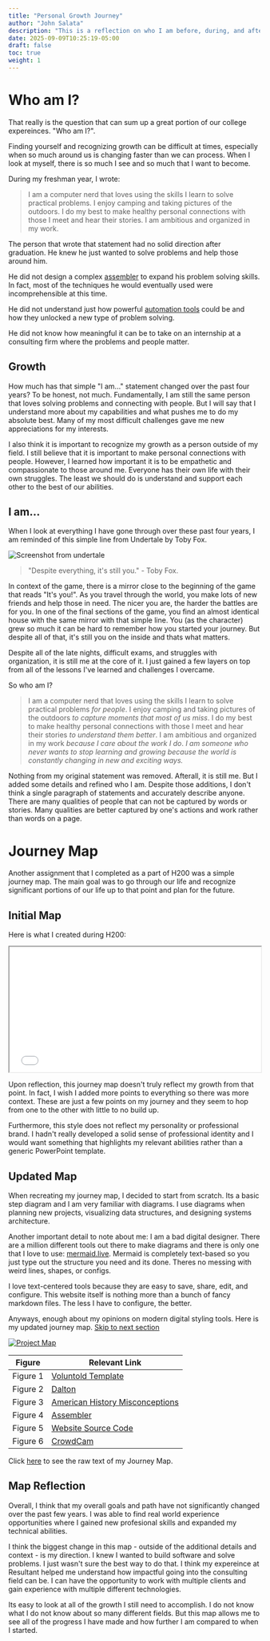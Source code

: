 ```yaml
---
title: "Personal Growth Journey"
author: "John Salata"
description: "This is a reflection on who I am before, during, and after college"
date: 2025-09-09T10:25:19-05:00
draft: false
toc: true
weight: 1
---
```


# Who am I?

That really is the question that can sum up a great portion of our college expereinces. "Who am I?".

Finding yourself and recognizing growth can be difficult at times, especially when so much around us is changing faster than we can process. When I look at myself, there is so much I see and so much that I want to become.

During my freshman year, I wrote:

> I am a computer nerd that loves using the skills I learn to solve practical problems.  I enjoy camping and taking pictures of the outdoors.  I do my best to make healthy personal connections with those I meet and hear their stories.  I am ambitious and organized in my work.

The person that wrote that statement had no solid direction after graduation. He knew he just wanted to solve problems and help those around him.

He did not design a complex [assembler](/projects/assembler) to expand his problem solving skills. In fact, most of the techniques he would eventually used were incomprehensible at this time.

He did not understand just how powerful [automation tools](/posts/CognitiveAutomation) could be and how they unlocked a new type of problem solving.

He did not know how meaningful it can be to take on an internship at a consulting firm where the problems and people matter.

## Growth

How much has that simple "I am..." statement changed over the past four years? To be honest, not much. Fundamentally, I am still the same person that loves solving problems and connecting with people. But I will say that I understand more about my capabilities and what pushes me to do my absolute best. Many of my most difficult challenges gave me new appreciations for my interests.

I also think it is important to recognize my growth as a person outside of my field. I still believe that it is important to make personal connections with people. However, I learned how important it is to be empathetic and compassionate to those around me. Everyone has their own life with their own struggles. The least we should do is understand and support each other to the best of our abilities.

## I am...

When I look at everything I have gone through over these past four years, I am reminded of this simple line from Undertale by Toby Fox.

![Screenshot from undertale](/undertale.jpg)

> "Despite everything, it's still you." - Toby Fox.

In context of the game, there is a mirror close to the beginning of the game that reads "It's you!". As you travel through the world, you make lots of new friends and help those in need. The nicer you are, the harder the battles are for you. In one of the final sections of the game, you find an almost identical house with the same mirror with that simple line. You (as the character) grew so much it can be hard to remember how you started your journey. But despite all of that, it's still you on the inside and thats what matters.

Despite all of the late nights, difficult exams, and struggles with organization, it is still me at the core of it. I just gained a few layers on top from all of the lessons I've learned and challenges I overcame.

So who am I?

> I am a computer nerd that loves using the skills I learn to solve practical problems _for people_.  I enjoy camping and taking pictures of the outdoors _to capture moments that most of us miss_.  I do my best to make healthy personal connections with those I meet and hear their stories _to understand them better_.  I am ambitious and organized in my work _because I care about the work I do_. _I am someone who never wants to stop learning and growing because the world is constantly changing in new and exciting ways._

Nothing from my original statement was removed. Afterall, it is still me. But I added some details and refined who I am. Despite those additions, I don't think a single paragraph of statements and accurately describe anyone. There are many qualities of people that can not be captured by words or stories. Many qualities are better captured by one's actions and work rather than words on a page.

# Journey Map

Another assignment that I completed as a part of H200 was a simple journey map. The main goal was to go through our life and recognize significant portions of our life up to that point and plan for the future.

## Initial Map

Here is what I created during H200:
<iframe src="/JourneyMap.pdf" width="100%" height="250"></iframe>

Upon reflection, this journey map doesn't truly reflect my growth from that point. In fact, I wish I added more points to everything so there was more context. These are just a few points on my journey and they seem to hop from one to the other with little to no build up.

Furthermore, this style does not reflect my personality or professional brand. I hadn't really developed a solid sense of professional identity and I would want something that highlights my relevant abilities rather than a generic PowerPoint template.

## Updated Map

When recreating my journey map, I decided to start from scratch. Its a basic step diagram and I am very familiar with diagrams. I use diagrams when planning new projects, visualizing data structures, and designing systems architecture.

Another important detail to note about me: I am a bad digital designer. There are a million different tools out there to make diagrams and there is only one that I love to use: [mermaid.live](https://mermaid.live). Mermaid is completely text-based so you just type out the structure you need and its done. Theres no messing with weird lines, shapes, or configs.

I love text-centered tools because they are easy to save, share, edit, and configure. This website itself is nothing more than a bunch of fancy markdown files. The less I have to configure, the better.

Anyways, enough about my opinions on modern digital styling tools. Here is my updated journey map. [Skip to next section](#map-reflection)

[![Project Map](https://mermaid.ink/img/pako:eNp9V9tuGzcQ_RVin6RCdiVZti4PBVK5aYymgNEkL4VfKJLSMuKSC5JrRQnSb-8ZLnd1adAAEZa3mTNnzgzpb4VwUhWrYmvcQZTcR_bx8cUy_AsRo8F0PLkfspubX9i-5HbwgSaVZEZxb7XdsdIdWHSMrDBn2R_YxN5wwaWqjsPWEB1MFmBrMfiHfvMKfaaVV2caG52Rg_dkGA46u17xqBhnB7UJGl-YK5WpMRMVF6XyLCijRATcRiobA_PcSleZ47WPnY6DdTIncfp3Hd81G8aFcPBMZvdK1Sx6LvbMbVnt3WcyC07sToVsrMeZLEZV1Qb2zsx2Uyw45iLgBVDTYL_iQZsjq_he_Vy6AI-l0p65g20t__RW7xqv2OQatnBVjf0984kRYp53S4wHDGrKHYBXR_Yb3xnFPsBxZM9tHNkqOOgysUyZWOaFHne32k53Hi5n6StNKXI0eFSVswHMZWFIRF1qpMhKBqM26YRvtNFRq5Cmc5LBwQVYpG4_vPIhjGvkf3XHN3QgLSaUTeJEW-Y8_FM-D87vSZI5k4G-gyidM2xdelepjXP7LrEpkhzmdDygn7zSuuhWOnDTcZoy2jZfenBNIAzvaS5F2YOtHDLbIiZdh2MA3yEhzF6SoWSy0lYJz7fnYg0VN-a0Asn7VwS5dfjvtbIyUMDg-khBysaTU-PEXkJf2cPpNHkJwus6InWvyrgaTgK-PDd5IdmD8iVIyc42KIymDiNIWNuoLLdCjVKYyL6OjnwOr-iROgjk41d3CqYNJS-wjYvhRJWS50zJFluFos52T-a6fEwoU5Mb_EzznhZ_v94DmrRiOm6CEoOPyDwqtFI0AbUqAcrikUoVg0AyKvWuzHIZXhnRTd3owVttudFfCfMRWIUOGtyDNh7BjmRPn54_PZElEvlbChrFeQY0WelwTimOKcVx18kuIe3XewjTViRcmzN90JBZF_VWCzQHEnqSWNsZtoS0K4PhlSXJTXT2zJZXASwIZMFAQRfWEJw81ToUEbSAXW2Fro0Kl41seu2pOsYyDNaoVaNiS9tWezSXd8661Cctdd-4Ym_6bi9VRGikZtQ4PLdGiMk3lfII1rJ3OkB8x0vnHYvt9kziHZF8RyTPOkGl4Pv1fIbIvJyirzTFQ1DVxih_IsyeJonurg0TsjaudY4r6Vye90pSRhMUbQ9uGw_cU8RB79C0SEXeXnE6G17hKbUxZ5TCKdUmzlH_PehYskd_C4qgvgMuI8We-krLDTS1TkB_bfVLGEF-htF1R3LTUTIjFmc3z9DJqTJPFHS7eqCzNIXdjYncxv9H-1e3LQHZodNgH5S7VYHgUX_aA0sYXpknsfQpiaVGHlDW6cDZwyGg-QoOwiG97la4JPj-2rDw7iAFr84KpOY79A1UB0ZrWl7zKrViWAUlGl-C1xClVZfGH7oWpfM9u_NcNvR-eMYde_N7O0KYeV_P2cXm3B4yrh8sdaO09NltBk_pFqabAZ1Atk-HbYOMRo0OiB1tm-glqOwOvOf7hV4ZlnDQOYzPujKVbzX8gVOhfG5FKpx5x1GXzCS_yAcpsW3DXEod2wSfDmOc7qGk2HwzyFe6d2SWQVIJ8AmFK-tHSOgQEBz42RPv9ISgh8iXmrecUPaSUZUeVE9Jfa3XCwHihKI7Vyg4LEYF-hA6hsQT-hsBeClQ1ZV6KVb4lNzvX4oX-x37eBPdh6MVxSr6Ro0K75pdWay2HB5HRVNLYH7UHPCrbgug_e1cP9x5cpNP44pRfk1v12I1n48XaXex-lZ8KVaT5fh2Ppst7yez-Qw_i4dRccT0w-z24e5-MhnPx3fLycNy8X1UfE0OpreLxeRuPl_c3c8Xk-Vyfj8qlKRb_c_2z4P0V8L3fwH0HP0E?type=png)](https://mermaid.live/edit#pako:eNp9V9tuGzcQ_RVin6RCdiVZti4PBVK5aYymgNEkL4VfKJLSMuKSC5JrRQnSb-8ZLnd1adAAEZa3mTNnzgzpb4VwUhWrYmvcQZTcR_bx8cUy_AsRo8F0PLkfspubX9i-5HbwgSaVZEZxb7XdsdIdWHSMrDBn2R_YxN5wwaWqjsPWEB1MFmBrMfiHfvMKfaaVV2caG52Rg_dkGA46u17xqBhnB7UJGl-YK5WpMRMVF6XyLCijRATcRiobA_PcSleZ47WPnY6DdTIncfp3Hd81G8aFcPBMZvdK1Sx6LvbMbVnt3WcyC07sToVsrMeZLEZV1Qb2zsx2Uyw45iLgBVDTYL_iQZsjq_he_Vy6AI-l0p65g20t__RW7xqv2OQatnBVjf0984kRYp53S4wHDGrKHYBXR_Yb3xnFPsBxZM9tHNkqOOgysUyZWOaFHne32k53Hi5n6StNKXI0eFSVswHMZWFIRF1qpMhKBqM26YRvtNFRq5Cmc5LBwQVYpG4_vPIhjGvkf3XHN3QgLSaUTeJEW-Y8_FM-D87vSZI5k4G-gyidM2xdelepjXP7LrEpkhzmdDygn7zSuuhWOnDTcZoy2jZfenBNIAzvaS5F2YOtHDLbIiZdh2MA3yEhzF6SoWSy0lYJz7fnYg0VN-a0Asn7VwS5dfjvtbIyUMDg-khBysaTU-PEXkJf2cPpNHkJwus6InWvyrgaTgK-PDd5IdmD8iVIyc42KIymDiNIWNuoLLdCjVKYyL6OjnwOr-iROgjk41d3CqYNJS-wjYvhRJWS50zJFluFos52T-a6fEwoU5Mb_EzznhZ_v94DmrRiOm6CEoOPyDwqtFI0AbUqAcrikUoVg0AyKvWuzHIZXhnRTd3owVttudFfCfMRWIUOGtyDNh7BjmRPn54_PZElEvlbChrFeQY0WelwTimOKcVx18kuIe3XewjTViRcmzN90JBZF_VWCzQHEnqSWNsZtoS0K4PhlSXJTXT2zJZXASwIZMFAQRfWEJw81ToUEbSAXW2Fro0Kl41seu2pOsYyDNaoVaNiS9tWezSXd8661Cctdd-4Ym_6bi9VRGikZtQ4PLdGiMk3lfII1rJ3OkB8x0vnHYvt9kziHZF8RyTPOkGl4Pv1fIbIvJyirzTFQ1DVxih_IsyeJonurg0TsjaudY4r6Vye90pSRhMUbQ9uGw_cU8RB79C0SEXeXnE6G17hKbUxZ5TCKdUmzlH_PehYskd_C4qgvgMuI8We-krLDTS1TkB_bfVLGEF-htF1R3LTUTIjFmc3z9DJqTJPFHS7eqCzNIXdjYncxv9H-1e3LQHZodNgH5S7VYHgUX_aA0sYXpknsfQpiaVGHlDW6cDZwyGg-QoOwiG97la4JPj-2rDw7iAFr84KpOY79A1UB0ZrWl7zKrViWAUlGl-C1xClVZfGH7oWpfM9u_NcNvR-eMYde_N7O0KYeV_P2cXm3B4yrh8sdaO09NltBk_pFqabAZ1Atk-HbYOMRo0OiB1tm-glqOwOvOf7hV4ZlnDQOYzPujKVbzX8gVOhfG5FKpx5x1GXzCS_yAcpsW3DXEod2wSfDmOc7qGk2HwzyFe6d2SWQVIJ8AmFK-tHSOgQEBz42RPv9ISgh8iXmrecUPaSUZUeVE9Jfa3XCwHihKI7Vyg4LEYF-hA6hsQT-hsBeClQ1ZV6KVb4lNzvX4oX-x37eBPdh6MVxSr6Ro0K75pdWay2HB5HRVNLYH7UHPCrbgug_e1cP9x5cpNP44pRfk1v12I1n48XaXex-lZ8KVaT5fh2Ppst7yez-Qw_i4dRccT0w-z24e5-MhnPx3fLycNy8X1UfE0OpreLxeRuPl_c3c8Xk-Vyfj8qlKRb_c_2z4P0V8L3fwH0HP0E)

| Figure | Relevant Link |
|----|---|
| Figure 1 | [Voluntold Template](https://github.com/jrsalata/voluntold) |
| Figure 2 | [Dalton](https://github.com/jrsalata/dalton) | 
| Figure 3 | [American History Misconceptions](https://sites.google.com/iu.edu/ahmyths/home) |
| Figure 4 | [Assembler](https://github.com/jrsalata/assembler) |
| Figure 5 | [Website Source Code](https://github.com/jrsalata/jrsalata.github.io) |
| Figure 6 | [CrowdCam](https://github.com/crowdcam/crowdcam) |

Click [here](/map.txt) to see the raw text of my Journey Map.

## Map Reflection

Overall, I think that my overall goals and path have not significantly changed over the past few years. I was able to find real world experience opportunities where I gained new profesional skills and expanded my technical abilities.

I think the biggest change in this map - outside of the additional details and context - is my direction. I knew I wanted to build software and solve problems. I just wasn't sure the best way to do that. I think my expereince at Resultant helped me understand how impactful going into the consulting field can be. I can have the opportunity to work with multiple clients and gain experience with multiple different technologies.

Its easy to look at all of the growth I still need to accomplish. I do not know what I do not know about so many different fields. But this map allows me to see all of the progress I have made and how further I am compared to when I started.
